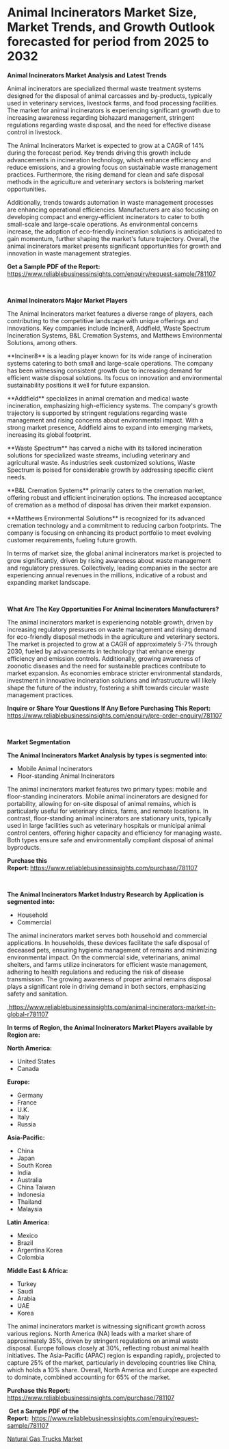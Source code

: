 <p><h1>Animal Incinerators Market Size, Market Trends, and Growth Outlook forecasted for period from 2025 to 2032</h1></p><p><strong>Animal Incinerators Market Analysis and Latest Trends</strong></p>
<p><p>Animal incinerators are specialized thermal waste treatment systems designed for the disposal of animal carcasses and by-products, typically used in veterinary services, livestock farms, and food processing facilities. The market for animal incinerators is experiencing significant growth due to increasing awareness regarding biohazard management, stringent regulations regarding waste disposal, and the need for effective disease control in livestock.</p><p>The Animal Incinerators Market is expected to grow at a CAGR of 14% during the forecast period. Key trends driving this growth include advancements in incineration technology, which enhance efficiency and reduce emissions, and a growing focus on sustainable waste management practices. Furthermore, the rising demand for clean and safe disposal methods in the agriculture and veterinary sectors is bolstering market opportunities. </p><p>Additionally, trends towards automation in waste management processes are enhancing operational efficiencies. Manufacturers are also focusing on developing compact and energy-efficient incinerators to cater to both small-scale and large-scale operations. As environmental concerns increase, the adoption of eco-friendly incineration solutions is anticipated to gain momentum, further shaping the market's future trajectory. Overall, the animal incinerators market presents significant opportunities for growth and innovation in waste management strategies.</p></p>
<p><strong>Get a Sample PDF of the Report:&nbsp;</strong> <a href="https://www.reliablebusinessinsights.com/enquiry/request-sample/781107?utm_campaign=3273&utm_medium=2&utm_source=Github&utm_content=ia&utm_term=26032025&utm_id=animal-incinerators">https://www.reliablebusinessinsights.com/enquiry/request-sample/781107</a></p>
<p>&nbsp;</p>
<p><strong>Animal Incinerators Major Market Players</strong></p>
<p><p>The Animal Incinerators market features a diverse range of players, each contributing to the competitive landscape with unique offerings and innovations. Key companies include Inciner8, Addfield, Waste Spectrum Incineration Systems, B&L Cremation Systems, and Matthews Environmental Solutions, among others.</p><p>**Inciner8** is a leading player known for its wide range of incineration systems catering to both small and large-scale operations. The company has been witnessing consistent growth due to increasing demand for efficient waste disposal solutions. Its focus on innovation and environmental sustainability positions it well for future expansion.</p><p>**Addfield** specializes in animal cremation and medical waste incineration, emphasizing high-efficiency systems. The company's growth trajectory is supported by stringent regulations regarding waste management and rising concerns about environmental impact. With a strong market presence, Addfield aims to expand into emerging markets, increasing its global footprint.</p><p>**Waste Spectrum** has carved a niche with its tailored incineration solutions for specialized waste streams, including veterinary and agricultural waste. As industries seek customized solutions, Waste Spectrum is poised for considerable growth by addressing specific client needs.</p><p>**B&L Cremation Systems** primarily caters to the cremation market, offering robust and efficient incineration options. The increased acceptance of cremation as a method of disposal has driven their market expansion.</p><p>**Matthews Environmental Solutions** is recognized for its advanced cremation technology and a commitment to reducing carbon footprints. The company is focusing on enhancing its product portfolio to meet evolving customer requirements, fueling future growth.</p><p>In terms of market size, the global animal incinerators market is projected to grow significantly, driven by rising awareness about waste management and regulatory pressures. Collectively, leading companies in the sector are experiencing annual revenues in the millions, indicative of a robust and expanding market landscape.</p></p>
<p>&nbsp;</p>
<p><strong>What Are The Key Opportunities For Animal Incinerators Manufacturers?</strong></p>
<p><p>The animal incinerators market is experiencing notable growth, driven by increasing regulatory pressures on waste management and rising demand for eco-friendly disposal methods in the agriculture and veterinary sectors. The market is projected to grow at a CAGR of approximately 5-7% through 2030, fueled by advancements in technology that enhance energy efficiency and emission controls. Additionally, growing awareness of zoonotic diseases and the need for sustainable practices contribute to market expansion. As economies embrace stricter environmental standards, investment in innovative incineration solutions and infrastructure will likely shape the future of the industry, fostering a shift towards circular waste management practices.</p></p>
<p><strong>Inquire or Share Your Questions If Any Before Purchasing This Report:</strong> <a href="https://www.reliablebusinessinsights.com/enquiry/pre-order-enquiry/781107?utm_campaign=3273&utm_medium=2&utm_source=Github&utm_content=ia&utm_term=26032025&utm_id=animal-incinerators">https://www.reliablebusinessinsights.com/enquiry/pre-order-enquiry/781107</a></p>
<p>&nbsp;</p>
<p><strong>Market Segmentation</strong></p>
<p><strong>The Animal Incinerators Market Analysis by types is segmented into:</strong></p>
<p><ul><li>Mobile Animal Incinerators</li><li>Floor-standing Animal Incinerators</li></ul></p>
<p><p>The animal incinerators market features two primary types: mobile and floor-standing incinerators. Mobile animal incinerators are designed for portability, allowing for on-site disposal of animal remains, which is particularly useful for veterinary clinics, farms, and remote locations. In contrast, floor-standing animal incinerators are stationary units, typically used in large facilities such as veterinary hospitals or municipal animal control centers, offering higher capacity and efficiency for managing waste. Both types ensure safe and environmentally compliant disposal of animal byproducts.</p></p>
<p><strong>Purchase this Report:&nbsp;</strong><a href="https://www.reliablebusinessinsights.com/purchase/781107?utm_campaign=3273&utm_medium=2&utm_source=Github&utm_content=ia&utm_term=26032025&utm_id=animal-incinerators">https://www.reliablebusinessinsights.com/purchase/781107</a></p>
<p>&nbsp;</p>
<p><strong>The Animal Incinerators Market Industry Research by Application is segmented into:</strong></p>
<p><ul><li>Household</li><li>Commercial</li></ul></p>
<p><p>The animal incinerators market serves both household and commercial applications. In households, these devices facilitate the safe disposal of deceased pets, ensuring hygienic management of remains and minimizing environmental impact. On the commercial side, veterinarians, animal shelters, and farms utilize incinerators for efficient waste management, adhering to health regulations and reducing the risk of disease transmission. The growing awareness of proper animal remains disposal plays a significant role in driving demand in both sectors, emphasizing safety and sanitation.</p></p>
<p><a href="https://www.reliablebusinessinsights.com/animal-incinerators-market-in-global-r781107?utm_campaign=3273&utm_medium=2&utm_source=Github&utm_content=ia&utm_term=26032025&utm_id=animal-incinerators">&nbsp;https://www.reliablebusinessinsights.com/animal-incinerators-market-in-global-r781107</a></p>
<p><strong>In terms of Region, the Animal Incinerators Market Players available by Region are:</strong></p>
<p>
    <p> <strong> North America: </strong>
        <ul>
            <li>United States</li>
            <li>Canada</li>
        </ul>
        </p> 
    <p> <strong> Europe: </strong>
        <ul>
            <li>Germany</li>
            <li>France</li>
            <li>U.K.</li>
            <li>Italy</li>
            <li>Russia</li>
        </ul>
        </p> 
    <p> <strong> Asia-Pacific: </strong>
        <ul>
            <li>China</li>
            <li>Japan</li>
            <li>South Korea</li>
            <li>India</li>
            <li>Australia</li>
            <li>China Taiwan</li>
            <li>Indonesia</li>
            <li>Thailand</li>
            <li>Malaysia</li>
        </ul>
        </p> 
    <p> <strong> Latin America: </strong>
        <ul>
            <li>Mexico</li>
            <li>Brazil</li>
            <li>Argentina Korea</li>
            <li>Colombia</li>
        </ul>
        </p> 
    <p> <strong> Middle East & Africa: </strong>
        <ul>
            <li>Turkey</li>
            <li>Saudi</li>
            <li>Arabia</li>
            <li>UAE</li>
            <li>Korea</li>
        </ul>
    </p>
    </p>
<p><p>The animal incinerators market is witnessing significant growth across various regions. North America (NA) leads with a market share of approximately 35%, driven by stringent regulations on animal waste disposal. Europe follows closely at 30%, reflecting robust animal health initiatives. The Asia-Pacific (APAC) region is expanding rapidly, projected to capture 25% of the market, particularly in developing countries like China, which holds a 10% share. Overall, North America and Europe are expected to dominate, combined accounting for 65% of the market.</p></p>
<p><strong>Purchase this Report: </strong><a href="https://www.reliablebusinessinsights.com/purchase/781107?utm_campaign=3273&utm_medium=2&utm_source=Github&utm_content=ia&utm_term=26032025&utm_id=animal-incinerators">https://www.reliablebusinessinsights.com/purchase/781107</a></p>
<p>&nbsp;<strong>Get a Sample PDF of the Report:&nbsp;&nbsp;</strong><a href="https://www.reliablebusinessinsights.com/enquiry/request-sample/781107?utm_campaign=3273&utm_medium=2&utm_source=Github&utm_content=ia&utm_term=26032025&utm_id=animal-incinerators">https://www.reliablebusinessinsights.com/enquiry/request-sample/781107</a></p>
<p><strong></strong></p>
<p><p><a href="https://github.com/alejnaouare/Market-Research-Report-List-1/blob/main/natural-gas-trucks-market.md?utm_campaign=3273&utm_medium=2&utm_source=Github&utm_content=ia&utm_term=26032025&utm_id=animal-incinerators">Natural Gas Trucks Market</a></p></p>